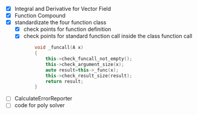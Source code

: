- [X] Integral and Derivative for Vector Field
- [X] Function Compound
- [X] standardizate the four function class
  - [X] check points for function definition
  - [X] check points for standard function call inside the class function call
    ```cpp
        void _funcall(A x)
        {
            this->check_funcall_not_empty();
            this->check_argument_size(x);
            auto result=this->_func(x);
            this->check_result_size(result);
            return result;
        }
    ```
- [ ] CalculateErrorReporter
- [ ] code for poly solver
